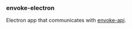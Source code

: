 ### envoke-electron

Electron app that communicates with [envoke-api](https://github.com/Envoke-org/envoke-api).
